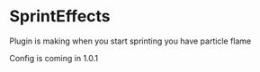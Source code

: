 # SprintEffects
Plugin is making when you start sprinting you have particle flame

Config is coming in 1.0.1
